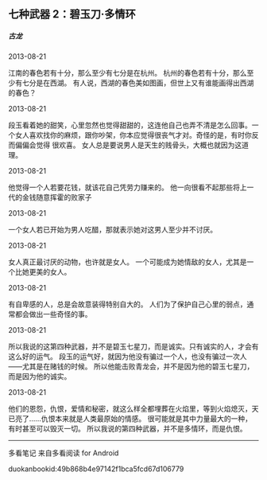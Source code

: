 ## 七种武器 2：碧玉刀·多情环

##### 古龙

  

2013-08-21

江南的春色若有十分，那么至少有七分是在杭州。 杭州的春色若有十分，那么至少有七分是在西湖。 有人说，西湖的春色美如图画，但世上又有谁能画得出西湖的春色？

  

2013-08-21

段玉看着她的甜笑，心里忽然也觉得甜甜的，这连他自己也弄不清是怎么回事。一个女人喜欢找你的麻烦，跟你吵架，你本应觉得很丧气才对。奇怪的是，有时你反而偏偏会觉得
很欢喜。 女人总是要说男人是天生的贱骨头，大概也就因为这道理。

  

2013-08-21

他觉得一个人若要花钱，就该花自己凭劳力赚来的。 他一向很看不起那些将上一代的金钱随意挥霍的败家子

  

2013-08-21

一个女人若已开始为男人吃醋，那就表示她对这男人至少并不讨厌。

  

2013-08-21

女人真正最讨厌的动物，也许就是女人。 一个可能成为她情敌的女人，尤其是一个比她更美的女人。

  

2013-08-21

有自卑感的人，总是会故意装得特别自大的。 人们为了保护自己心里的弱点，通常都会做出一些奇怪的事。

  

2013-08-21

所以我说的这第四种武器，并不是碧玉七星刀，而是诚实。只有诚实的人，才会有这么好的运气。
段玉的运气好，就因为他没有骗过一个人，也没有骗过一次人——尤其是在赌钱的时候。 所以他能击败青龙会，并不是因为他的碧玉七星刀，而是因为他的诚实。

  

2013-08-21

他们的恩怨，仇恨，爱情和秘密，就这么样全都埋葬在火焰里，等到火焰熄灭，天已亮了……仇恨本来就是人类最原始的情感。
很可能就是其中力量最大的一种，有时甚至可以毁灭一切。 所以我说的第四种武器，并不是多情环，而是仇恨。

* * *

多看笔记 来自多看阅读 for Android

duokanbookid:49b868b4e97142f1bca5fcd67d106779

